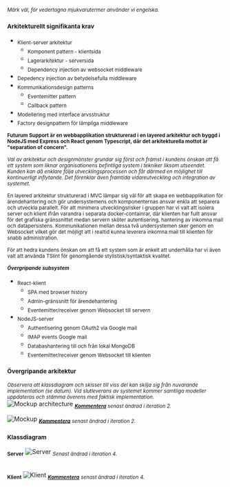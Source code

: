 <sub>_Märk väl, för vedertagna mjukvarutermer använder vi engelska._</sub>

### <sub>Arkitekturellt signifikanta krav</sub>
* <sub>Klient-server arkitektur</sub>
   * <sub>Komponent pattern - klientsida</sub>
   * <sub>Lagerarkitektur - serversida</sub>
   * <sub>Dependency injection av websocket middleware</sub>
* <sub>Depedency injection av betydelsefulla middleware</sub>
* <sub>Kommunikationsdesign patterns</sub>
   * <sub>Eventemitter pattern</sub>
   * <sub>Callback pattern</sub>
* <sub>Modellering med interface arvsstruktur</sub>
* <sub>Factory designpattern för lämpliga middleware</sub>

<sub>**Futurum Support är en webbapplikation strukturerad i en layered arkitektur och byggd i NodeJS med Express och React genom Typescript, där det arkitekturella mottot är "separation of concern".**</sub>

<sub>_Val av arkitektur och designmönster grundar sig först och främst i kundens önskan att få ett system som liknar organisationens befintliga system i tekniker liksom utseendet. Kunden kan då enklare följa utvecklingsprocessen och får därmed en möjlighet till kontinuerligt inflytande. Det förenklar även framtida vidareutveckling och integration av systemet._</sub>

<sub>En layered arkitektur strukturerad i MVC lämpar sig väl för att skapa en webbapplikation för ärendehantering och gör undersystemens och komponenternas ansvar enkla att separera och utveckla parallelt. För att minimera utvecklingsrisker i gruppen har vi valt att isolera server och klient ifrån varandra i separata docker-containrar, där klienten har fullt ansvar för det grafiska gränssnittet medan servern sköter autentisering, hantering av inkomna mail och datapersistens. Kommunikationen mellan dessa två undersystemen sker genom en Websocket vilket gör det möjligt att i realtid kunna leverera inkomna mail till klienten för snabb administration. </sub>

<sub>För att hedra kundens önskan om att få ett system som är enkelt att underhålla har vi även valt att använda TSlint för genomgående stylistisk/syntaktisk kvalitet.</sub>

***<sub>Övergripande subsystem</sub>***
* <sub>React-klient</sub>
   * <sub>SPA med browser history</sub>
   * <sub>Admin-gränssnitt för ärendehantering</sub>
   * <sub>Eventemitter/receiver genom Websocket till servern</sub>
* <sub>NodeJS-server</sub>
   * <sub>Authentisering genom OAuth2 via Google mail</sub>
   * <sub>IMAP events Google mail</sub>
   * <sub>Databashantering till och från lokal MongoDB</sub>
   * <sub>Eventemitter/receiver genom Websocket till klienten</sub>


### <sub>Övergripande arkitektur</sub>
<sub>_Observera att klassdiagram och skisser till viss del kan skilja sig från nuvarande implementation (se datum). Vid slutleverans av systemet kommer samtliga modeller uppdateras och stämma överens med faktisk implementation._</sub><br>
![Mockup architecture](https://go.gliffy.com/go/share/image/safym22fpbukh9ljeobv.png?utm_medium=live-embed&utm_source=custom "Mockup")
<sub>[***Kommentera***](https://go.gliffy.com/go/share/s88e9hjfbh306wqcfuva) _senast ändrad i iteration 2._</sub>
<br>

![Mockup](https://go.gliffy.com/go/share/image/sr6iclkcbyywsisdyw0a.png?utm_medium=live-embed&utm_source=custom)
<sub>[***Kommentera***](https://go.gliffy.com/go/share/slhwa5vns09dme78nupu) _senast ändrad i iteration 2._</sub>
<br>

### <sub>Klassdiagram</sub>
**<sub>Server</sub>**
![Server](https://go.gliffy.com/go/share/image/s12bghk6ug6ravy6316x.png?utm_medium=live-embed&utm_source=custom)
<sub>_Senast ändrad i iteration 4._</sub>
<br><br><br>
**<sub>Klient</sub>**
![Klient](https://go.gliffy.com/go/share/image/sdo18fasym3ps8o2mj30.png?utm_medium=live-embed&utm_source=custom)
<sub>[***Kommentera***](https://go.gliffy.com/go/share/shaxllsik5dip9p0eiw0) _senast ändrad i iteration 4._</sub>
<br>

